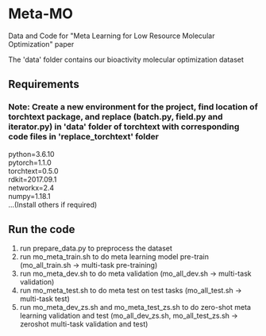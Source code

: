 # Meta-MO
Data and Code for "Meta Learning for Low Resource Molecular Optimization" paper

The 'data' folder contains our bioactivity molecular optimization dataset


## Requirements
### Note: Create a new environment for the project, find location of torchtext package, and replace (batch.py, field.py and iterator.py) in 'data' folder of torchtext with corresponding code files in 'replace_torchtext' folder 
python=3.6.10  
pytorch=1.1.0  
torchtext=0.5.0  
rdkit=2017.09.1  
networkx=2.4  
numpy=1.18.1  
...(Install others if required)  

## Run the code
1. run prepare_data.py to preprocess the dataset
2. run mo_meta_train.sh to do meta learning model pre-train (mo_all_train.sh -> multi-task pre-training)
3. run mo_meta_dev.sh to do meta validation (mo_all_dev.sh -> multi-task validation)
4. run mo_meta_test.sh to do meta test on test tasks (mo_all_test.sh -> multi-task test)
5. run mo_meta_dev_zs.sh and mo_meta_test_zs.sh to do zero-shot meta learning validation and test (mo_all_dev_zs.sh, mo_all_test_zs.sh -> zeroshot multi-task validation and test)

